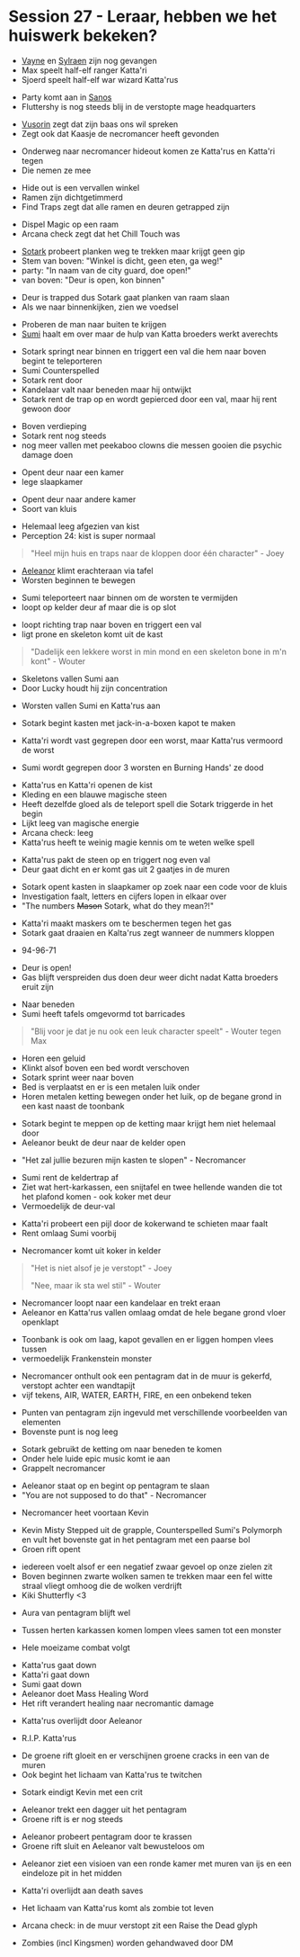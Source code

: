 # Session 27 - Leraar, hebben we het huiswerk bekeken?

- [Vayne](https://bookstack.hemels.me/books/Inquisitors/page/vayne) en [Sylraen](https://bookstack.hemels.me/books/Inquisitors/page/sylraen-morra) zijn nog gevangen
- Max speelt half-elf ranger Katta'ri
- Sjoerd speelt half-elf war wizard Katta'rus

+ Party komt aan in [Sanos](https://bookstack.hemels.me/books/Inquisitors/page/sanos)
+ Fluttershy is nog steeds blij in de verstopte mage headquarters

- [Vusorin](https://bookstack.hemels.me/books/Inquisitors/page/mage-guild#Vusorin%20Vehares) zegt dat zijn baas ons wil spreken
- Zegt ook dat Kaasje de necromancer heeft gevonden

+ Onderweg naar necromancer hideout komen ze Katta'rus en Katta'ri tegen
+ Die nemen ze mee

- Hide out is een vervallen winkel
- Ramen zijn dichtgetimmerd
- Find Traps zegt dat alle ramen en deuren getrapped zijn

+ Dispel Magic op een raam
+ Arcana check zegt dat het Chill Touch was

- [Sotark](https://bookstack.hemels.me/books/Inquisitors/page/sotark) probeert planken weg te trekken maar krijgt geen gip
- Stem van boven: "Winkel is dicht, geen eten, ga weg!"
- party: "In naam van de city guard, doe open!"
- van boven: "Deur is open, kon binnen"

+ Deur is trapped dus Sotark gaat planken van raam slaan
+ Als we naar binnenkijken, zien we voedsel

- Proberen de man naar buiten te krijgen
- [Sumi](https://bookstack.hemels.me/books/Inquisitors/page/sumi) haalt em over maar de hulp van Katta broeders werkt averechts

+ Sotark springt near binnen en triggert een val die hem naar boven begint te teleporteren
+ Sumi Counterspelled
+ Sotark rent door
+ Kandelaar valt naar beneden maar hij ontwijkt
+ Sotark rent de trap op en wordt gepierced door een val, maar hij rent gewoon door

- Boven verdieping
- Sotark rent nog steeds
- nog meer vallen met peekaboo clowns die messen gooien die psychic damage doen

+ Opent deur naar een kamer
+ lege slaapkamer

- Opent deur naar andere kamer
- Soort van kluis

+ Helemaal leeg afgezien van kist
+ Perception 24: kist is super normaal

> "Heel mijn huis en traps naar de kloppen door één character" - Joey

- [Aeleanor](https://bookstack.hemels.me/books/Inquisitors/page/aeleanor) klimt erachteraan via tafel
- Worsten beginnen te bewegen

+ Sumi teleporteert naar binnen om de worsten te vermijden
+ loopt op kelder deur af maar die is op slot

- loopt richting trap naar boven en triggert een val
- ligt prone en skeleton komt uit de kast

> "Dadelijk een lekkere worst in min mond en een skeleton bone in m'n kont" - Wouter

- Skeletons vallen Sumi aan
- Door Lucky houdt hij zijn concentration

+ Worsten vallen Sumi en Katta'rus aan

- Sotark begint kasten met jack-in-a-boxen kapot te maken

+ Katta'ri wordt vast gegrepen door een worst, maar Katta'rus vermoord de worst

- Sumi wordt gegrepen door 3 worsten en Burning Hands' ze dood

+ Katta'rus en Katta'ri openen de kist
+ Kleding en een blauwe magische steen
+ Heeft dezelfde gloed als de teleport spell die Sotark triggerde in het begin
+ Lijkt leeg van magische energie
+ Arcana check: leeg
+ Katta'rus heeft te weinig magie kennis om te weten welke spell

- Katta'rus pakt de steen op en triggert nog even val
- Deur gaat dicht en er komt gas uit 2 gaatjes in de muren

+ Sotark opent kasten in slaapkamer op zoek naar een code voor de kluis
+ Investigation faalt, letters en cijfers lopen in elkaar over
+ "The numbers ~~Mason~~ Sotark, what do they mean?!"

- Katta'ri maakt maskers om te beschermen tegen het gas
- Sotark gaat draaien en Kalta'rus zegt wanneer de nummers kloppen

+ 94-96-71

- Deur is open!
- Gas blijft verspreiden dus doen deur weer dicht nadat Katta broeders eruit zijn

+ Naar beneden
+ Sumi heeft tafels omgevormd tot barricades

> "Blij voor je dat je nu ook een leuk character speelt" - Wouter tegen Max

- Horen een geluid
- Klinkt alsof boven een bed wordt verschoven
- Sotark sprint weer naar boven
- Bed is verplaatst en er is een metalen luik onder
- Horen metalen ketting bewegen onder het luik, op de begane grond in een kast naast de toonbank

+ Sotark begint te meppen op de ketting maar krijgt hem niet helemaal door
+ Aeleanor beukt de deur naar de kelder open

- "Het zal jullie bezuren mijn kasten te slopen" - Necromancer

+ Sumi rent de keldertrap af
+ Ziet wat hert-karkassen, een snijtafel en twee hellende wanden die tot het plafond komen - ook koker met deur
+ Vermoedelijk de deur-val

- Katta'ri probeert een pijl door de kokerwand te schieten maar faalt
- Rent omlaag Sumi voorbij

+ Necromancer komt uit koker in kelder

> "Het is niet alsof je je verstopt" - Joey
>
> "Nee, maar ik sta wel stil" - Wouter

- Necromancer loopt naar een kandelaar en trekt eraan
- Aeleanor en Katta'rus vallen omlaag omdat de hele begane grond vloer openklapt

+ Toonbank is ook om laag, kapot gevallen en er liggen hompen vlees tussen
+ vermoedelijk Frankenstein monster

- Necromancer onthult ook een pentagram dat in de muur is gekerfd, verstopt achter een wandtapijt
- vijf tekens, AIR, WATER, EARTH, FIRE, en een onbekend teken

+ Punten van pentagram zijn ingevuld met verschillende voorbeelden van elementen
+ Bovenste punt is nog leeg

- Sotark gebruikt de ketting om naar beneden te komen
- Onder hele luide epic music komt ie aan
- Grappelt necromancer

+ Aeleanor staat op en begint op pentagram te slaan
+ "You are not supposed to do that" - Necromancer

- Necromancer heet voortaan Kevin

+ Kevin Misty Stepped uit de grapple, Counterspelled Sumi's Polymorph en vult het bovenste gat in het pentagram met een paarse bol
+ Groen rift opent

- iedereen voelt alsof er een negatief zwaar gevoel op onze zielen zit
- Boven beginnen zwarte wolken samen te trekken maar een fel witte straal vliegt omhoog die de wolken verdrijft
- Kiki Shutterfly <3

+ Aura van pentagram blijft wel

- Tussen herten karkassen komen lompen vlees samen tot een monster

+ Hele moeizame combat volgt

- Katta'rus gaat down
- Katta'ri gaat down
- Sumi gaat down
- Aeleanor doet Mass Healing Word
- Het rift verandert healing naar necromantic damage

+ Katta'rus overlijdt door Aeleanor

- R.I.P. Katta'rus

+ De groene rift gloeit en er verschijnen groene cracks in een van de muren
+ Ook begint het lichaam van Katta'rus te twitchen

- Sotark eindigt Kevin met een crit

+ Aeleanor trekt een dagger uit het pentagram
+ Groene rift is er nog steeds

- Aeleanor probeert pentagram door te krassen
- Groene rift sluit en Aeleanor valt bewusteloos om

+ Aeleanor ziet een visioen van een ronde kamer met muren van ijs en een eindeloze pit in het midden

- Katta'ri overlijdt aan death saves

+ Het lichaam van Katta'rus komt als zombie tot leven

- Arcana check: in de muur verstopt zit een Raise the Dead glyph

+ Zombies (incl Kingsmen) worden gehandwaved door DM
